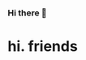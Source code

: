 ### Hi there 👋

<!--
**marionxue/marionxue** is a ✨ _special_ ✨ repository because its `README.md` (this file) appears on your GitHub profile.

Here are some ideas to get you started:

- 🔭 I’m currently working on ...
- 🌱 I’m currently learning ...
- 👯 I’m looking to collaborate on ...
- 🤔 I’m looking for help with ...
- 💬 Ask me about ...
- 📫 How to reach me: ...
- 😄 Pronouns: ...
- ⚡ Fun fact: ...
-->

# hi. friends

[//]: # (<img align='right' src='https://raw.githubusercontent.com/marionxue/marionxue/master/img/github_wall.gif' width='200'>)

[//]: # ()
[//]: # (![marionxue's github stats]&#40;https://github-readme-stats.vercel.app/api?username=marionxue&show_icons=true&theme=radical&#41;)

[//]: # (<a href="https://app.daily.dev/Marionxue"><img src="https://api.daily.dev/devcards/82176fe4df38434d9cd27882d69e9e54.png?r=48q" width="400" alt="Marionxue's Dev Card"/></a>)